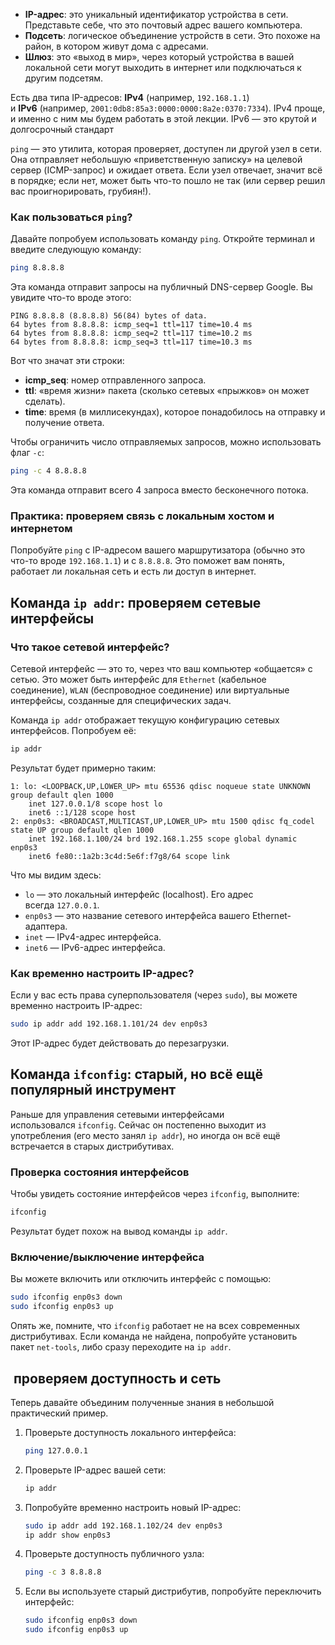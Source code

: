 - **IP-адрес**: это уникальный идентификатор устройства в сети. Представьте себе, что это почтовый адрес вашего компьютера.
- **Подсеть**: логическое объединение устройств в сети. Это похоже на район, в котором живут дома с адресами.
- **Шлюз**: это «выход в мир», через который устройства в вашей локальной сети могут выходить в интернет или подключаться к другим подсетям.

Есть два типа IP-адресов: **IPv4** (например, `192.168.1.1`) и **IPv6** (например, `2001:0db8:85a3:0000:0000:8a2e:0370:7334`). IPv4 проще, и именно с ним мы будем работать в этой лекции. IPv6 — это крутой и долгосрочный стандарт

`ping` — это утилита, которая проверяет, доступен ли другой узел в сети. Она отправляет небольшую «приветственную записку» на целевой сервер (ICMP-запрос) и ожидает ответа. Если узел отвечает, значит всё в порядке; если нет, может быть что-то пошло не так (или сервер решил вас проигнорировать, грубиян!).

### Как пользоваться `ping`?

Давайте попробуем использовать команду `ping`. Откройте терминал и введите следующую команду:

```bash
ping 8.8.8.8
```

Эта команда отправит запросы на публичный DNS-сервер Google. Вы увидите что-то вроде этого:

```plaintext
PING 8.8.8.8 (8.8.8.8) 56(84) bytes of data.
64 bytes from 8.8.8.8: icmp_seq=1 ttl=117 time=10.4 ms
64 bytes from 8.8.8.8: icmp_seq=2 ttl=117 time=10.2 ms
64 bytes from 8.8.8.8: icmp_seq=3 ttl=117 time=10.3 ms
```

Вот что значат эти строки:

- **icmp_seq**: номер отправленного запроса.
- **ttl**: «время жизни» пакета (сколько сетевых «прыжков» он может сделать).
- **time**: время (в миллисекундах), которое понадобилось на отправку и получение ответа.

Чтобы ограничить число отправляемых запросов, можно использовать флаг `-c`:

```bash
ping -c 4 8.8.8.8
```

Эта команда отправит всего 4 запроса вместо бесконечного потока.

### Практика: проверяем связь с локальным хостом и интернетом

Попробуйте `ping` с IP-адресом вашего маршрутизатора (обычно это что-то вроде `192.168.1.1`) и с `8.8.8.8`. Это поможет вам понять, работает ли локальная сеть и есть ли доступ в интернет.


## Команда `ip addr`: проверяем сетевые интерфейсы

### Что такое сетевой интерфейс?

Сетевой интерфейс — это то, через что ваш компьютер «общается» с сетью. Это может быть интерфейс для `Ethernet` (кабельное соединение), `WLAN` (беспроводное соединение) или виртуальные интерфейсы, созданные для специфических задач.

Команда `ip addr` отображает текущую конфигурацию сетевых интерфейсов. Попробуем её:

```bash
ip addr
```

Результат будет примерно таким:

```plaintext
1: lo: <LOOPBACK,UP,LOWER_UP> mtu 65536 qdisc noqueue state UNKNOWN group default qlen 1000
    inet 127.0.0.1/8 scope host lo
    inet6 ::1/128 scope host
2: enp0s3: <BROADCAST,MULTICAST,UP,LOWER_UP> mtu 1500 qdisc fq_codel state UP group default qlen 1000
    inet 192.168.1.100/24 brd 192.168.1.255 scope global dynamic enp0s3
    inet6 fe80::1a2b:3c4d:5e6f:f7g8/64 scope link
```

Что мы видим здесь:

- `lo` — это локальный интерфейс (localhost). Его адрес всегда `127.0.0.1`.
- `enp0s3` — это название сетевого интерфейса вашего Ethernet-адаптера.
- `inet` — IPv4-адрес интерфейса.
- `inet6` — IPv6-адрес интерфейса.

### Как временно настроить IP-адрес?

Если у вас есть права суперпользователя (через `sudo`), вы можете временно настроить IP-адрес:

```bash
sudo ip addr add 192.168.1.101/24 dev enp0s3
```

Этот IP-адрес будет действовать до перезагрузки.


## Команда `ifconfig`: старый, но всё ещё популярный инструмент

Раньше для управления сетевыми интерфейсами использовался `ifconfig`. Сейчас он постепенно выходит из употребления (его место занял `ip addr`), но иногда он всё ещё встречается в старых дистрибутивах.

### Проверка состояния интерфейсов

Чтобы увидеть состояние интерфейсов через `ifconfig`, выполните:

```bash
ifconfig
```

Результат будет похож на вывод команды `ip addr`.

### Включение/выключение интерфейса

Вы можете включить или отключить интерфейс с помощью:

```bash
sudo ifconfig enp0s3 down
sudo ifconfig enp0s3 up
```

Опять же, помните, что `ifconfig` работает не на всех современных дистрибутивах. Если команда не найдена, попробуйте установить пакет `net-tools`, либо сразу переходите на `ip addr`.

##  проверяем доступность и сеть

Теперь давайте объединим полученные знания в небольшой практический пример.

1. Проверьте доступность локального интерфейса:
    
    ```bash
    ping 127.0.0.1
    ```
    
2. Проверьте IP-адрес вашей сети:
    
    ```bash
    ip addr
    ```
    
3. Попробуйте временно настроить новый IP-адрес:
    
    ```bash
    sudo ip addr add 192.168.1.102/24 dev enp0s3
    ip addr show enp0s3
    ```
    
4. Проверьте доступность публичного узла:
    
    ```bash
    ping -c 3 8.8.8.8
    ```
    
5. Если вы используете старый дистрибутив, попробуйте переключить интерфейс:
    
    ```bash
    sudo ifconfig enp0s3 down
    sudo ifconfig enp0s3 up
    ```